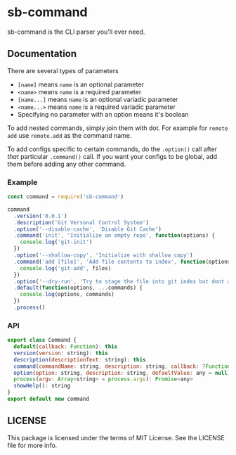 sb-command
=========

sb-command is the CLI parser you'll ever need.

## Documentation

There are several types of parameters

 - `[name]` means `name` is an optional parameter
 - `<name>` means `name` is a required parameter
 - `[name...]` means `name` is an optional variadic parameter
 - `<name...>` means `name` is a required variadic parameter
 - Specifying no parameter with an option means it's boolean

To add nested commands, simply join them with dot. For example for `remote add` use `remote.add` as the command name.

To add configs specific to certain commands, do the `.option()` call after *that* particular `.command()` call. If you want your configs to be global, add them before adding any other command.

### Example

```js
const command = require('sb-command')

command
  .version('0.0.1')
  .description('Git Versonal Control System')
  .option('--disable-cache', 'Disable Git Cache')
  .command('init', 'Initialize an empty repo', function(options) {
    console.log('git-init')
  })
  .option('--shallow-copy', 'Initialize with shallow copy')
  .command('add [file]', 'Add file contents to index', function(options, file) {
    console.log('git-add', files)
  })
  .option('--dry-run', 'Try to stage the file into git index but dont actually do it')
  .default(function(options, ...commands) {
    console.log(options, commands)
  })
  .process()

```

### API

```js
export class Command {
  default(callback: Function): this
  version(version: string): this
  description(descriptionText: string): this
  command(commandName: string, description: string, callback: ?Function): this
  option(option: string, description: string, defaultValue: any = null): this
  process(argv: Array<string> = process.argv): Promise<any>
  showHelp(): string
}
export default new command
```

## LICENSE

This package is licensed under the terms of MIT License. See the LICENSE file for more info.

